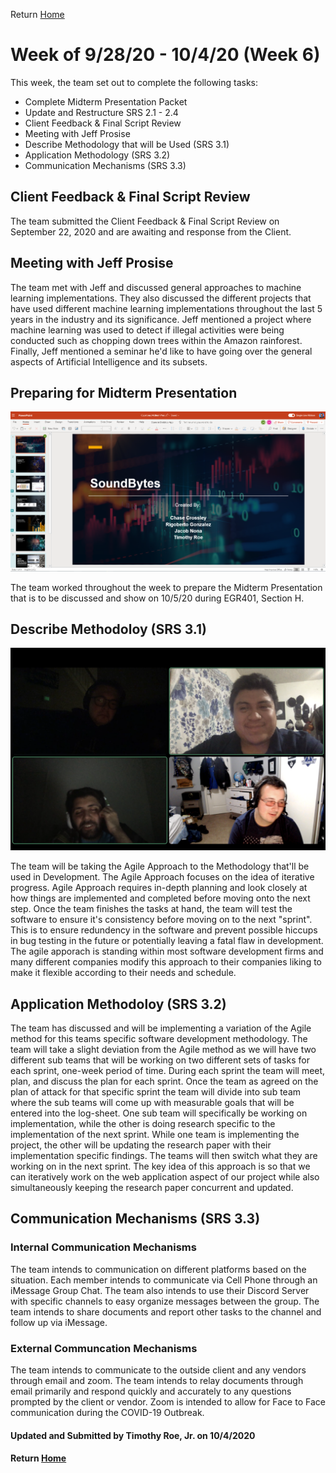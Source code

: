 Return [Home](index.md)

# Week of 9/28/20 - 10/4/20 (Week 6)

This week, the team set out to complete the following tasks:

- Complete Midterm Presentation Packet
- Update and Restructure SRS 2.1 - 2.4
- Client Feedback & Final Script Review
- Meeting with Jeff Prosise
- Describe Methodology that will be Used (SRS 3.1)
- Application Methodology (SRS 3.2)
- Communication Mechanisms (SRS 3.3)

## Client Feedback & Final Script Review

The team submitted the Client Feedback & Final Script Review on September 22, 2020 and are awaiting and response from the Client.

## Meeting with Jeff Prosise

The team met with Jeff and discussed general approaches to machine learning implementations. They also discussed the different projects that have used different machine learning implementations throughout the last 5 years in the industry and its significance. Jeff mentioned a project where machine learning was used to detect if illegal activities were being conducted such as chopping down trees within the Amazon rainforest. Finally, Jeff mentioned a seminar he'd like to have going over the general aspects of Artificial Intelligence and its subsets.

## Preparing for Midterm Presentation

![Powerpoint Slide](https://github.com/SoundBytes-CBU/blog/blob/gh-pages/images/week5/powerpoint.png?raw=true)

The team worked throughout the week to prepare the Midterm Presentation that is to be discussed and show on 10/5/20 during EGR401, Section H.

## Describe Methodoloy (SRS 3.1)

![Team Discussing/Meeting](https://github.com/SoundBytes-CBU/blog/blob/gh-pages/images/week5/team_meeting2.png?raw=true)

The team will be taking the Agile Approach to the Methodology that'll be used in Development. The Agile Approach focuses on the idea of iterative progress. Agile Approach requires in-depth planning and look closely at how things are implemented and completed before moving onto the next step. Once the team finishes the tasks at hand, the team will test the software to ensure it's consistency before moving on to the next "sprint". This is to ensure redundency in the software and prevent possible hiccups in bug testing in the future or potentially leaving a fatal flaw in development. The agile apporach is standing within most software development firms and many different companies modify this approach to their companies liking to make it flexible according to their needs and schedule.

## Application Methodoloy (SRS 3.2)

The team has discussed and will be implementing a variation of the Agile method for this teams specific software development methodology. The team will take a slight deviation from the Agile method as we will have two different sub teams that will be working on two different sets of tasks for each sprint, one-week period of time. During each sprint the team will meet, plan, and discuss the plan for each sprint. Once the team as agreed on the plan of attack for that specific sprint the team will divide into sub team where the sub teams will come up with measurable goals that will be entered into the log-sheet. One sub team will specifically be working on implementation, while the other is doing research specific to the implementation of the next sprint. While one team is implementing the project, the other will be updating the research paper with their implementation specific findings. The teams will then switch what they are working on in the next sprint. The key idea of this approach is so that we can iteratively work on the web application aspect of our project while also simultaneously keeping the research paper concurrent and updated.

## Communication Mechanisms (SRS 3.3)

### Internal Communication Mechanisms
The team intends to communication on different platforms based on the situation. Each member intends to communicate via Cell Phone through an iMessage Group Chat. The team also intends to use their Discord Server with specific channels to easy organize messages between the group. The team intends to share documents and report other tasks to the channel and follow up via iMessage.

### External Communcation Mechanisms
The team intends to communicate to the outside client and any vendors through email and zoom. The team intends to relay documents through email primarily and respond quickly and accurately to any questions prompted by the client or vendor. Zoom is intended to allow for Face to Face communication during the COVID-19 Outbreak.


#### Updated and Submitted by Timothy Roe, Jr. on 10/4/2020
#### Return [Home](index.md)

